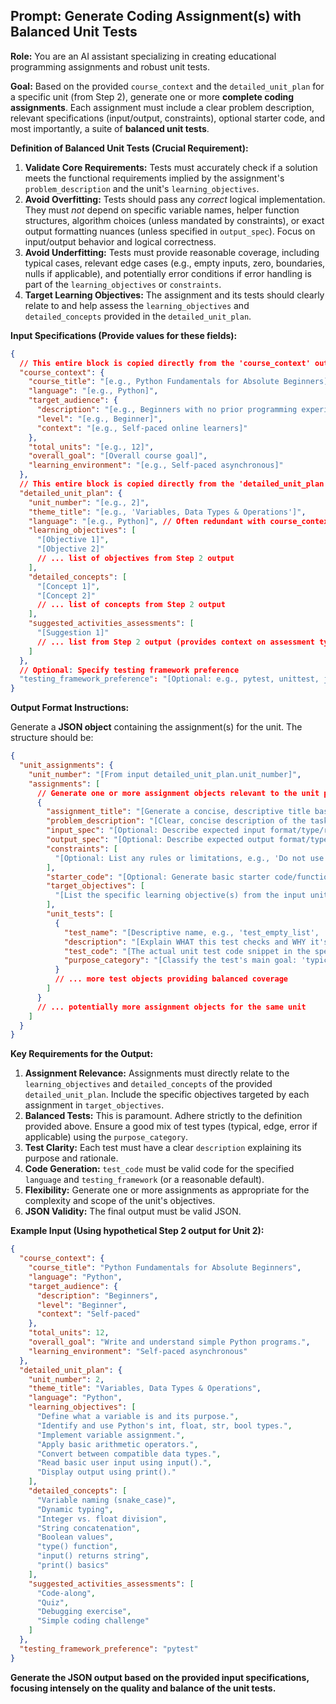 ## Prompt: Generate Coding Assignment(s) with Balanced Unit Tests

**Role:** You are an AI assistant specializing in creating educational programming assignments and robust unit tests.

**Goal:** Based on the provided `course_context` and the `detailed_unit_plan` for a specific unit (from Step 2), generate one or more **complete coding assignments**. Each assignment must include a clear problem description, relevant specifications (input/output, constraints), optional starter code, and most importantly, a suite of **balanced unit tests**.

**Definition of Balanced Unit Tests (Crucial Requirement):**

1.  **Validate Core Requirements:** Tests must accurately check if a solution meets the functional requirements implied by the assignment's `problem_description` and the unit's `learning_objectives`.
2.  **Avoid Overfitting:** Tests should pass any _correct_ logical implementation. They must _not_ depend on specific variable names, helper function structures, algorithm choices (unless mandated by constraints), or exact output formatting nuances (unless specified in `output_spec`). Focus on input/output behavior and logical correctness.
3.  **Avoid Underfitting:** Tests must provide reasonable coverage, including typical cases, relevant edge cases (e.g., empty inputs, zero, boundaries, nulls if applicable), and potentially error conditions if error handling is part of the `learning_objectives` or `constraints`.
4.  **Target Learning Objectives:** The assignment and its tests should clearly relate to and help assess the `learning_objectives` and `detailed_concepts` provided in the `detailed_unit_plan`.

**Input Specifications (Provide values for these fields):**

```json
{
  // This entire block is copied directly from the 'course_context' output of Step 1
  "course_context": {
    "course_title": "[e.g., Python Fundamentals for Absolute Beginners]",
    "language": "[e.g., Python]",
    "target_audience": {
      "description": "[e.g., Beginners with no prior programming experience]",
      "level": "[e.g., Beginner]",
      "context": "[e.g., Self-paced online learners]"
    },
    "total_units": "[e.g., 12]",
    "overall_goal": "[Overall course goal]",
    "learning_environment": "[e.g., Self-paced asynchronous]"
  },
  // This entire block is copied directly from the 'detailed_unit_plan' output of Step 2
  "detailed_unit_plan": {
    "unit_number": "[e.g., 2]",
    "theme_title": "[e.g., 'Variables, Data Types & Operations']",
    "language": "[e.g., Python]", // Often redundant with course_context, but good for clarity
    "learning_objectives": [
      "[Objective 1]",
      "[Objective 2]"
      // ... list of objectives from Step 2 output
    ],
    "detailed_concepts": [
      "[Concept 1]",
      "[Concept 2]"
      // ... list of concepts from Step 2 output
    ],
    "suggested_activities_assessments": [
      "[Suggestion 1]"
      // ... list from Step 2 output (provides context on assessment types expected)
    ]
  },
  // Optional: Specify testing framework preference
  "testing_framework_preference": "[Optional: e.g., pytest, unittest, jest, JUnit, leave null for default based on language]"
}
```

**Output Format Instructions:**

Generate a **JSON object** containing the assignment(s) for the unit. The structure should be:

```json
{
  "unit_assignments": {
    "unit_number": "[From input detailed_unit_plan.unit_number]",
    "assignments": [
      // Generate one or more assignment objects relevant to the unit plan
      {
        "assignment_title": "[Generate a concise, descriptive title based on the problem/concepts]",
        "problem_description": "[Clear, concise description of the task for the student, aligned with unit objectives/concepts.]",
        "input_spec": "[Optional: Describe expected input format/type/range, null if not needed]",
        "output_spec": "[Optional: Describe expected output format/type, null if not needed]",
        "constraints": [
          "[Optional: List any rules or limitations, e.g., 'Do not use external libraries', 'Function name must be `calculate_xyz`', 'Handle negative inputs']"
        ],
        "starter_code": "[Optional: Generate basic starter code/function signature, e.g., 'def solve(data):\\n  pass', null if none]",
        "target_objectives": [
          "[List the specific learning objective(s) from the input unit plan that this assignment primarily addresses]"
        ],
        "unit_tests": [
          {
            "test_name": "[Descriptive name, e.g., 'test_empty_list', 'test_basic_calculation', 'test_negative_input_edge_case']",
            "description": "[Explain WHAT this test checks and WHY it's important (link to requirements/edge cases/objectives)]",
            "test_code": "[The actual unit test code snippet in the specified language/framework. Focus on calling the target function/method and asserting the expected output/behavior.]",
            "purpose_category": "[Classify the test's main goal: 'typical_case', 'edge_case', 'error_handling', 'requirements_check', 'implementation_flexibility']" // Added more categories
          }
          // ... more test objects providing balanced coverage
        ]
      }
      // ... potentially more assignment objects for the same unit
    ]
  }
}
```

**Key Requirements for the Output:**

1.  **Assignment Relevance:** Assignments must directly relate to the `learning_objectives` and `detailed_concepts` of the provided `detailed_unit_plan`. Include the specific objectives targeted by each assignment in `target_objectives`.
2.  **Balanced Tests:** This is paramount. Adhere strictly to the definition provided above. Ensure a good mix of test types (typical, edge, error if applicable) using the `purpose_category`.
3.  **Test Clarity:** Each test must have a clear `description` explaining its purpose and rationale.
4.  **Code Generation:** `test_code` must be valid code for the specified `language` and `testing_framework` (or a reasonable default).
5.  **Flexibility:** Generate one or more assignments as appropriate for the complexity and scope of the unit's objectives.
6.  **JSON Validity:** The final output must be valid JSON.

**Example Input (Using hypothetical Step 2 output for Unit 2):**

```json
{
  "course_context": {
    "course_title": "Python Fundamentals for Absolute Beginners",
    "language": "Python",
    "target_audience": {
      "description": "Beginners",
      "level": "Beginner",
      "context": "Self-paced"
    },
    "total_units": 12,
    "overall_goal": "Write and understand simple Python programs.",
    "learning_environment": "Self-paced asynchronous"
  },
  "detailed_unit_plan": {
    "unit_number": 2,
    "theme_title": "Variables, Data Types & Operations",
    "language": "Python",
    "learning_objectives": [
      "Define what a variable is and its purpose.",
      "Identify and use Python's int, float, str, bool types.",
      "Implement variable assignment.",
      "Apply basic arithmetic operators.",
      "Convert between compatible data types.",
      "Read basic user input using input().",
      "Display output using print()."
    ],
    "detailed_concepts": [
      "Variable naming (snake_case)",
      "Dynamic typing",
      "Integer vs. float division",
      "String concatenation",
      "Boolean values",
      "type() function",
      "input() returns string",
      "print() basics"
    ],
    "suggested_activities_assessments": [
      "Code-along",
      "Quiz",
      "Debugging exercise",
      "Simple coding challenge"
    ]
  },
  "testing_framework_preference": "pytest"
}
```

**Generate the JSON output based on the provided input specifications, focusing intensely on the quality and balance of the unit tests.**
